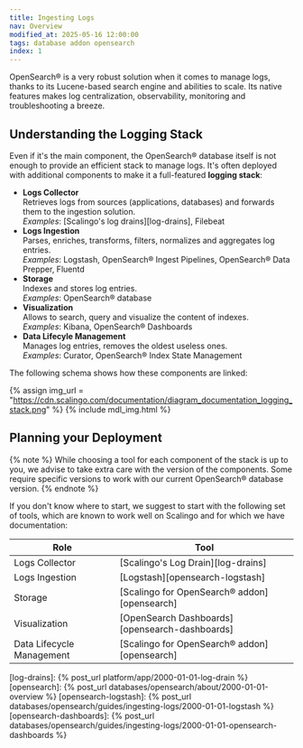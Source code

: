 ```yaml
---
title: Ingesting Logs
nav: Overview
modified_at: 2025-05-16 12:00:00
tags: database addon opensearch
index: 1
---
```



OpenSearch® is a very robust solution when it comes to manage logs, thanks to
its Lucene-based search engine and abilities to scale. Its native features
makes log centralization, observability, monitoring and troubleshooting a
breeze.

## Understanding the Logging Stack

Even if it's the main component, the OpenSearch® database itself is not enough
to provide an efficient stack to manage logs. It's often deployed with
additional components to make it a full-featured **logging stack**:

- **Logs Collector**\
  Retrieves logs from sources (applications, databases) and forwards them to
  the ingestion solution.\
  *Examples*: [Scalingo's log drains][log-drains], Filebeat
- **Logs Ingestion**\
  Parses, enriches, transforms, filters, normalizes and aggregates log
  entries.\
  *Examples*: Logstash, OpenSearch® Ingest Pipelines, OpenSearch® Data Prepper,
  Fluentd
- **Storage**\
  Indexes and stores log entries.\
  *Examples*: OpenSearch® database
- **Visualization**\
  Allows to search, query and visualize the content of indexes.\
  *Examples*: Kibana, OpenSearch® Dashboards
- **Data Lifecyle Management**\
  Manages log entries, removes the oldest useless ones.\
  *Examples*: Curator, OpenSearch® Index State Management

The following schema shows how these components are linked:

{% assign img_url = "https://cdn.scalingo.com/documentation/diagram_documentation_logging_stack.png" %}
{% include mdl_img.html %}


## Planning your Deployment

{% note %}
While choosing a tool for each component of the stack is up to you, we advise
to take extra care with the version of the components. Some require specific
versions to work with our current OpenSearch® database version.
{% endnote %}

If you don't know where to start, we suggest to start with the following set of
tools, which are known to work well on Scalingo and for which we have
documentation:

| Role                      | Tool                                           |
| ------------------------- | ---------------------------------------------- |
| Logs Collector            | [Scalingo's Log Drain][log-drains]             |
| Logs Ingestion            | [Logstash][opensearch-logstash]                |
| Storage                   | [Scalingo for OpenSearch® addon][opensearch]   |
| Visualization             | [OpenSearch Dashboards][opensearch-dashboards] |
| Data Lifecycle Management | [Scalingo for OpenSearch® addon][opensearch]   |


[log-drains]: {% post_url platform/app/2000-01-01-log-drain %}
[opensearch]: {% post_url databases/opensearch/about/2000-01-01-overview %}
[opensearch-logstash]: {% post_url databases/opensearch/guides/ingesting-logs/2000-01-01-logstash %}
[opensearch-dashboards]: {% post_url databases/opensearch/guides/ingesting-logs/2000-01-01-opensearch-dashboards %}
